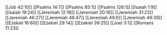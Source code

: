 [[Job 42:10]]
[[Psalms 14:7]]
[[Psalms 85:1]]
[[Psalms 126:1]]
[[Isaiah 1:9]]
[[Isaiah 19:24]]
[[Jeremiah 12:16]]
[[Jeremiah 20:16]]
[[Jeremiah 31:23]]
[[Jeremiah 46:27]]
[[Jeremiah 48:47]]
[[Jeremiah 49:6]]
[[Jeremiah 49:39]]
[[Ezekiel 16:60]]
[[Ezekiel 29:14]]
[[Ezekiel 39:25]]
[[Joel 3:1]]
[[Romans 11:23]]
